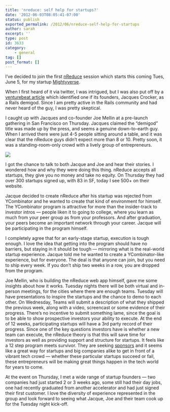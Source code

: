```yaml
---
title: 'nreduce: self help for startups?'
date: '2012-06-03T08:05:41-07:00'
status: publish
exported_permalink: /2012/06/nreduce-self-help-for-startups
author: sarah
excerpt: ''
type: post
id: 3633
category:
    - general
tag: []
post_format: []
---
```

I’ve decided to join the first [nReduce](http://nreduce.com/) session which starts this coming Tues, June 5, for my startup [Mightyverse](https://www.mightyverse.com/).

When I first heard of it via twitter, I was intrigued, but I was also put off by a [venturebeat article](http://venturebeat.com/2012/05/28/nreduce/) which identified one if its founders, Jacques Crocker, as a Rails demigod. Since I am pretty active in the Rails community and had never heard of the guy, I was pretty skeptical.

I caught up with Jacques and co-founder Joe Mellin at a pre-launch gathering in San Francisco on Thursday. Jacques claimed the “demigod” title was made up by the press, and seems a genuine down-to-earth guy. When I arrived there were just 4-5 people sitting around a table, and it was clear that the nReduce guys didn’t expect more than 8 or 10. Pretty soon, it was a standing-room-only crowd with a lively group of entrepreneurs.

![](https://p.twimg.com/AuRZzpOCAAIEh6P.jpg:medium)

I got the chance to talk to both Jacque and Joe and hear their stories. I wondered how and why they were doing this thing. nReduce accepts all startups, they give you no money and take no equity. On Thursday they had over 300 startups signed up, with 83 in SF, today I see 500+ on their website.

Jacque decided to create nReduce after his startup was rejected from YCombinator and he wanted to create that kind of environment for himself. The YCombinator program is attractive for more than the insider-track to investor intros — people liken it to going to college, where you learn as much from your peer group as from your professors. And after graduation, your peers become an important network through your career. Jacque will be participating in the program himself.

I completely agree that for an early-stage startup, execution is tough enough. I love the idea that getting into the program should have no barriers, but staying in it should be tough — mirroring what is the real-world startup experience. Jacque told me he wanted to create a YCombinator-like experience, but for everyone. The deal is that anyone can join, but you need to ship every week. If you don’t ship two weeks in a row, you are dropped from the program.

Joe Mellin, who is building the nReduce web app himself, gave me some insights about how it works. Tuesday nights there will be both virtual and in-person meetings, for the cities where there are enough teams. Tuesday will have presentations to inspire the startups and the chance to demo to each other. On Wednesday, Teams will submit a description of what they shipped the previous week, along with a video, screencast or some evidence of their progress. There’s no incentive to submit something lame, since the goal is to be able to show prospective investors your ability to execute. At the end of 12 weeks, participating startups will have a 3rd party record of their progress. Since one of the key questions investors have is whether a new team can execute, the nReduce theory is that this will save time for investors as well as providing support and structure for startups. It feels like a 12 step program meets survivor. They are seeking [sponsors](http://nreduce.com/sponsor.html) and it seems like a great way for startups and big companies alike to get in front of a vibrant tech crowd — whether these particular startups succeed or fail, these entrepreneurs will be making great things happen in the tech world for years to come.

 At the event on Thursday, I met a wide range of startup founders — two companies had just started 2 or 3 weeks ago, some still had their day jobs, one had recently graduated from another accelerator and had just signed their first customer. I love the diversity of experience represented in the group and look forward to seeing what Jacque, Joe and their team cook up for the Tuesday night kick-off.